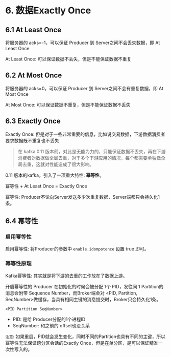 # 6. 数据Exactly Once

## 6.1 At Least Once

将服务器的 acks=-1，可以保证 Producer 到 Server之间不会丢失数据，即 At Least Once

At Least Once: 可以保证数据不丢失，但是不能保证数据不重复

## 6.2 At Most Once

将服务器的 acks=0，可以保证 Producer 到 Server之间不会有重复数据，即 At Most Once

At Most Once: 可以保证数据不重复，但是不能保证数据不丢失


## 6.3 Exactly Once

Exactly Once: 但是对于一些非常重要的信息，比如说交易数据，下游数据消费者要求数据既不重复也不丢失

> 在 kafka 0.11 版本前，对此是无能为力的，只能保证数据不丢失，再在下游消费者对数据做全局去重，对于多个下游应用的情况，每个都需要单独做全局去重，这就对性能造成了很大影响。


0.11 版本的kafka，引入了一项重大特性: **幂等性**。

幂等性 + At Least Once = Exactly Once

幂等性: Producer不论向Server发送多少次重复数据，Server端都只会持久化1条。


## 6.4 幂等性

### 启用幂等性

启用幂等性: 将Producer的参数中 `enable.idompotence` 设置 true 即可。

### 幂等性原理

Kafka幂等性: 其实就是将下游的去重的工作放在了数据上游。

开启幂等性的 Producer 在初始化的时候会被分配 1个 PID，发往同 1 Partition的消息会附带 Sequence Number，而Broker端会对 <PID, Partition, SeqNumber>做缓存，当具有相同主键的消息提交时，Broker只会持久化1条。
```shell script
<PID Partition SeqNumber>
```
* PID: 是给 Producer分配的1个进程ID
* SeqNumber: 和之前的 offset也没关系

`注意`: 如果重启，PID就会发生变化，同时不同的Partition也具有不同的主键，所以幂等性无法保证跨分区会话的Exactly Once，但是在单分区，是可以保证精准一次性写入的。

